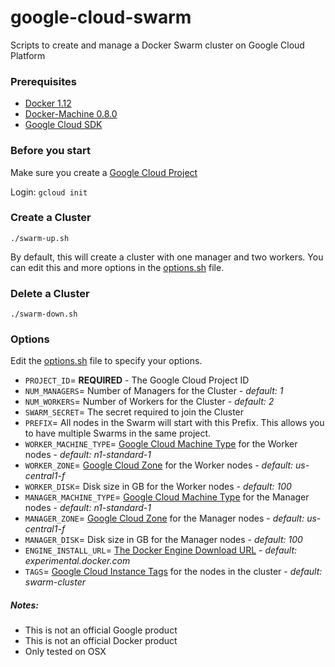 # google-cloud-swarm
Scripts to create and manage a Docker Swarm cluster on Google Cloud Platform
### Prerequisites
- [Docker 1.12](https://docs.docker.com/engine/installation/)
- [Docker-Machine 0.8.0](https://docs.docker.com/machine/install-machine/)
- [Google Cloud SDK](http://cloud.google.com/sdk)

### Before you start
Make sure you create a [Google Cloud Project](http://console.cloud.google.com/project)

Login: `gcloud init`

### Create a Cluster
   `./swarm-up.sh`
   
   By default, this will create a cluster with one manager and two workers. You can edit this and more options in the [options.sh](options.sh) file.
### Delete a Cluster
   `./swarm-down.sh`

### Options
Edit the [options.sh](options.sh) file to specify your options.
- `PROJECT_ID`= **REQUIRED** - The Google Cloud Project ID
- `NUM_MANAGERS`= Number of Managers for the Cluster - *default: 1*
- `NUM_WORKERS`= Number of Workers for the Cluster - *default: 2*
- `SWARM_SECRET`= The secret required to join the Cluster
- `PREFIX`= All nodes in the Swarm will start with this Prefix. This allows you to have multiple Swarms in the same project.
- `WORKER_MACHINE_TYPE`= [Google Cloud Machine Type](https://cloud.google.com/compute/docs/machine-types#standard_machine_types) for the Worker nodes - *default: n1-standard-1*
- `WORKER_ZONE`= [Google Cloud Zone](https://cloud.google.com/compute/docs/regions-zones/regions-zones) for the Worker nodes - *default: us-central1-f*
- `WORKER_DISK`= Disk size in GB for the Worker nodes - *default: 100*
- `MANAGER_MACHINE_TYPE`= [Google Cloud Machine Type](https://cloud.google.com/compute/docs/machine-types#standard_machine_types) for the Manager nodes - *default: n1-standard-1*
- `MANAGER_ZONE`= [Google Cloud Zone](https://cloud.google.com/compute/docs/regions-zones/regions-zones) for the Manager nodes - *default: us-central1-f*
- `MANAGER_DISK`= Disk size in GB for the Manager nodes - *default: 100*
- `ENGINE_INSTALL_URL`= [The Docker Engine Download URL](https://docs.docker.com/machine/reference/create/) - *default: experimental.docker.com*
- `TAGS`= [Google Cloud Instance Tags](https://cloud.google.com/compute/docs/label-or-tag-resources) for the nodes in the cluster - *default: swarm-cluster*
   
##### Notes:
- This is not an official Google product
- This is not an official Docker product
- Only tested on OSX
